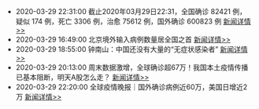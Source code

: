 - 2020-03-29 22:31:00  截止2020年03月29日22:31，全国确诊 82421 例，疑似 174 例，死亡 3306 例，治愈 75612 例，国外确诊 600823 例  [新闻详情>>](https://github.com/AlbertGithubHome/ChineseVictory/blob/master/PneumoniaMap/20200329223100.jpg)
- 2020-03-29 16:49:00  北京境外输入病例数量居全国之首  [新闻详情>>](http://news.sina.com.cn/c/2020-03-29/doc-iimxxsth2475112.shtml)
- 2020-03-29 18:55:00  钟南山：中国还没有大量的“无症状感染者”  [新闻详情>>](http://finance.sina.com.cn/wm/2020-03-29/doc-iimxyqwa3928414.shtml)
- 2020-03-29 20:13:00  周末数据激增，全球确诊超67万！我国本土疫情传播已基本阻断，明天A股怎么走？  [新闻详情>>](http://finance.sina.com.cn/stock/zqgd/2020-03-29/doc-iimxyqwa3937380.shtml)
- 2020-03-29 22:20:00  全球疫情晚报｜国外确诊病例近60万，美国日增近2万  [新闻详情>>](http://mil.news.sina.com.cn/2020-03-29/doc-iimxyqwa3950835.shtml)